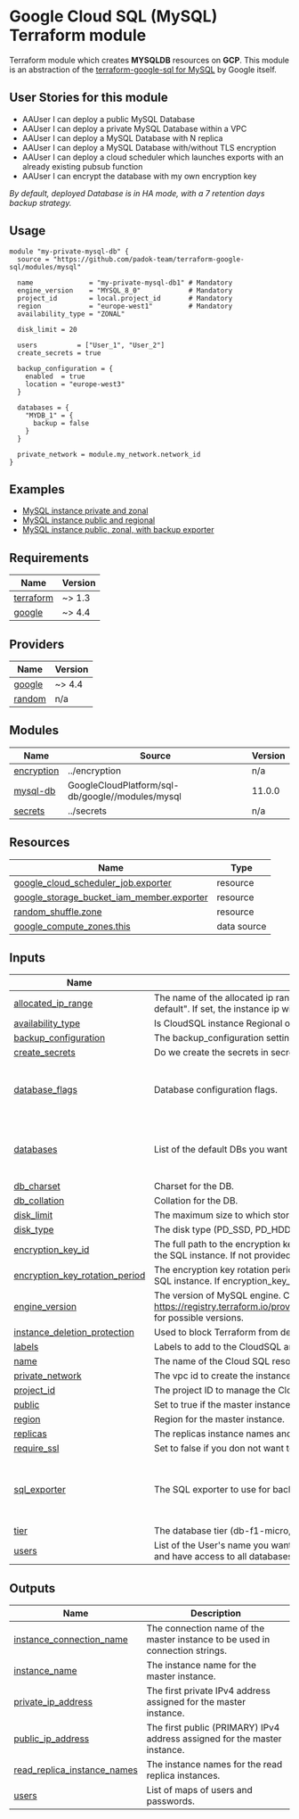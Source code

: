 # Google Cloud SQL (MySQL) Terraform module

Terraform module which creates **MYSQLDB** resources on **GCP**. This module is an abstraction of the [terraform-google-sql for MySQL](https://registry.terraform.io/modules/GoogleCloudPlatform/sql-db/google/latest/submodules/postgresql) by Google itself.

## User Stories for this module

- AAUser I can deploy a public MySQL Database
- AAUser I can deploy a private MySQL Database within a VPC
- AAUser I can deploy a MySQL Database with N replica
- AAUser I can deploy a MySQL Database with/without TLS encryption
- AAUser I can deploy a cloud scheduler which launches exports with an already existing pubsub function
- AAUser I can encrypt the database with my own encryption key

<em>By default, deployed Database is in HA mode, with a 7 retention days backup strategy.</em>

## Usage

```hcl
module "my-private-mysql-db" {
  source = "https://github.com/padok-team/terraform-google-sql/modules/mysql"

  name              = "my-private-mysql-db1" # Mandatory
  engine_version    = "MYSQL_8_0"            # Mandatory
  project_id        = local.project_id       # Mandatory
  region            = "europe-west1"         # Mandatory
  availability_type = "ZONAL"

  disk_limit = 20

  users          = ["User_1", "User_2"]
  create_secrets = true

  backup_configuration = {
    enabled  = true
    location = "europe-west3"
  }

  databases = {
    "MYDB_1" = {
      backup = false
    }
  }

  private_network = module.my_network.network_id
}
```

## Examples

- [MySQL instance private and zonal](examples/mysql_private_zonal)
- [MySQL instance public and regional](examples/mysql_public_regional)
- [MySQL instance public, zonal, with backup exporter](examples/mysql_public_with_exporter)

<!-- BEGIN_TF_DOCS -->
## Requirements

| Name | Version |
|------|---------|
| <a name="requirement_terraform"></a> [terraform](#requirement\_terraform) | ~> 1.3 |
| <a name="requirement_google"></a> [google](#requirement\_google) | ~> 4.4 |

## Providers

| Name | Version |
|------|---------|
| <a name="provider_google"></a> [google](#provider\_google) | ~> 4.4 |
| <a name="provider_random"></a> [random](#provider\_random) | n/a |

## Modules

| Name | Source | Version |
|------|--------|---------|
| <a name="module_encryption"></a> [encryption](#module\_encryption) | ../encryption | n/a |
| <a name="module_mysql-db"></a> [mysql-db](#module\_mysql-db) | GoogleCloudPlatform/sql-db/google//modules/mysql | 11.0.0 |
| <a name="module_secrets"></a> [secrets](#module\_secrets) | ../secrets | n/a |

## Resources

| Name | Type |
|------|------|
| [google_cloud_scheduler_job.exporter](https://registry.terraform.io/providers/hashicorp/google/latest/docs/resources/cloud_scheduler_job) | resource |
| [google_storage_bucket_iam_member.exporter](https://registry.terraform.io/providers/hashicorp/google/latest/docs/resources/storage_bucket_iam_member) | resource |
| [random_shuffle.zone](https://registry.terraform.io/providers/hashicorp/random/latest/docs/resources/shuffle) | resource |
| [google_compute_zones.this](https://registry.terraform.io/providers/hashicorp/google/latest/docs/data-sources/compute_zones) | data source |

## Inputs

| Name | Description | Type | Default | Required |
|------|-------------|------|---------|:--------:|
| <a name="input_allocated_ip_range"></a> [allocated\_ip\_range](#input\_allocated\_ip\_range) | The name of the allocated ip range for the private ip CloudSQL instance. For example: "google-managed-services-default". If set, the instance ip will be created in the allocated range. | `string` | `null` | no |
| <a name="input_availability_type"></a> [availability\_type](#input\_availability\_type) | Is CloudSQL instance Regional or Zonal correct values = (REGIONAL\|ZONAL). | `string` | `"REGIONAL"` | no |
| <a name="input_backup_configuration"></a> [backup\_configuration](#input\_backup\_configuration) | The backup\_configuration settings subblock for the database setings. | `any` | `{}` | no |
| <a name="input_create_secrets"></a> [create\_secrets](#input\_create\_secrets) | Do we create the secrets in secret manager? | `bool` | `true` | no |
| <a name="input_database_flags"></a> [database\_flags](#input\_database\_flags) | Database configuration flags. | <pre>list(object({<br>    name  = string<br>    value = string<br>  }))</pre> | `[]` | no |
| <a name="input_databases"></a> [databases](#input\_databases) | List of the default DBs you want to create. | <pre>map(object({<br>    export_backup   = bool<br>    export_schedule = optional(string, "0 2 * * *")<br>  }))</pre> | `{}` | no |
| <a name="input_db_charset"></a> [db\_charset](#input\_db\_charset) | Charset for the DB. | `string` | `"utf8"` | no |
| <a name="input_db_collation"></a> [db\_collation](#input\_db\_collation) | Collation for the DB. | `string` | `"utf8_general_ci"` | no |
| <a name="input_disk_limit"></a> [disk\_limit](#input\_disk\_limit) | The maximum size to which storage can be auto increased. | `number` | n/a | yes |
| <a name="input_disk_type"></a> [disk\_type](#input\_disk\_type) | The disk type (PD\_SSD, PD\_HDD). | `string` | `"PD_SSD"` | no |
| <a name="input_encryption_key_id"></a> [encryption\_key\_id](#input\_encryption\_key\_id) | The full path to the encryption key used for the CMEK disk encryption. The provided key must be in the same region as the SQL instance. If not provided, a KMS key will be generated. | `string` | `null` | no |
| <a name="input_encryption_key_rotation_period"></a> [encryption\_key\_rotation\_period](#input\_encryption\_key\_rotation\_period) | The encryption key rotation period for the CMEK disk encryption. The provided key must be in the same region as the SQL instance. If encryption\_key\_id is defined, this variable is not used. | `string` | `"7889400s"` | no |
| <a name="input_engine_version"></a> [engine\_version](#input\_engine\_version) | The version of MySQL engine. Check https://registry.terraform.io/providers/hashicorp/google/latest/docs/resources/sql_database_instance#database_version for possible versions. | `string` | `"MYSQL_8_0"` | no |
| <a name="input_instance_deletion_protection"></a> [instance\_deletion\_protection](#input\_instance\_deletion\_protection) | Used to block Terraform from deleting a SQL Instance. | `bool` | `false` | no |
| <a name="input_labels"></a> [labels](#input\_labels) | Labels to add to the CloudSQL and its replicas. | `map(string)` | `{}` | no |
| <a name="input_name"></a> [name](#input\_name) | The name of the Cloud SQL resource. | `string` | n/a | yes |
| <a name="input_private_network"></a> [private\_network](#input\_private\_network) | The vpc id to create the instance into. | `string` | n/a | yes |
| <a name="input_project_id"></a> [project\_id](#input\_project\_id) | The project ID to manage the Cloud SQL resource. | `string` | n/a | yes |
| <a name="input_public"></a> [public](#input\_public) | Set to true if the master instance should also have a public IP (less secure). | `bool` | `false` | no |
| <a name="input_region"></a> [region](#input\_region) | Region for the master instance. | `string` | n/a | yes |
| <a name="input_replicas"></a> [replicas](#input\_replicas) | The replicas instance names and configuration. | `map(any)` | `{}` | no |
| <a name="input_require_ssl"></a> [require\_ssl](#input\_require\_ssl) | Set to false if you don not want to enforce SSL (less secure). | `bool` | `true` | no |
| <a name="input_sql_exporter"></a> [sql\_exporter](#input\_sql\_exporter) | The SQL exporter to use for backups if needed. | <pre>object({<br>    bucket_name  = string<br>    pubsub_topic = string<br>    timezone     = optional(string, "UTC")<br>  })</pre> | `null` | no |
| <a name="input_tier"></a> [tier](#input\_tier) | The database tier (db-f1-micro, db-custom-cpu-ram). | `string` | `"db-f1-micro"` | no |
| <a name="input_users"></a> [users](#input\_users) | List of the User's name you want to create (passwords will be auto-generated). Warning! All those users will be admin and have access to all databases created with this module. | `list(string)` | n/a | yes |

## Outputs

| Name | Description |
|------|-------------|
| <a name="output_instance_connection_name"></a> [instance\_connection\_name](#output\_instance\_connection\_name) | The connection name of the master instance to be used in connection strings. |
| <a name="output_instance_name"></a> [instance\_name](#output\_instance\_name) | The instance name for the master instance. |
| <a name="output_private_ip_address"></a> [private\_ip\_address](#output\_private\_ip\_address) | The first private IPv4 address assigned for the master instance. |
| <a name="output_public_ip_address"></a> [public\_ip\_address](#output\_public\_ip\_address) | The first public (PRIMARY) IPv4 address assigned for the master instance. |
| <a name="output_read_replica_instance_names"></a> [read\_replica\_instance\_names](#output\_read\_replica\_instance\_names) | The instance names for the read replica instances. |
| <a name="output_users"></a> [users](#output\_users) | List of maps of users and passwords. |
<!-- END_TF_DOCS -->

